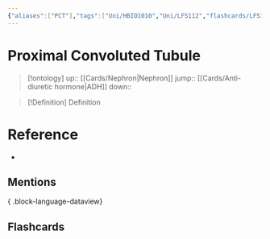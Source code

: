```yaml
---
{"aliases":["PCT"],"tags":["Uni/HBIO1010","Uni/LFS112","flashcards/LFS112"],"dg-publish":true,"permalink":"/cards/proximal-convoluted-tubule/","dgPassFrontmatter":true}
---
```


# Proximal Convoluted Tubule

> [!ontology]
> up:: [[Cards/Nephron\|Nephron]]
> jump:: [[Cards/Anti-diuretic hormone\|ADH]]
> down:: 

> [!Definition] Definition
> 

# Reference
- 

## Mentions

{ .block-language-dataview}

## Flashcards
